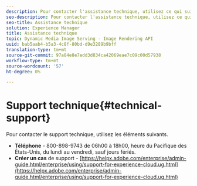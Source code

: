 ```yaml
---
description: Pour contacter l'assistance technique, utilisez ce qui suit.
seo-description: Pour contacter l'assistance technique, utilisez ce qui suit.
seo-title: Assistance technique
solution: Experience Manager
title: Assistance technique
topic: Dynamic Media Image Serving - Image Rendering API
uuid: bab5aab4-b5a3-4c8f-80bd-d9e3289b9bff
translation-type: tm+mt
source-git-commit: 97a84e8e7edd3d834ca42069eae7c09c00d57938
workflow-type: tm+mt
source-wordcount: '57'
ht-degree: 0%

---
```



# Support technique{#technical-support}

Pour contacter le support technique, utilisez les éléments suivants.

* **Téléphone**  - 800-898-9743 de 06h00 à 18h00, heure du Pacifique des États-Unis, du lundi au vendredi, sauf jours fériés.
* **Créer un cas**  de support -  [https://helpx.adobe.com/enterprise/admin-guide.html/enterprise/using/support-for-experience-cloud.ug.html](https://helpx.adobe.com/enterprise/admin-guide.html/enterprise/using/support-for-experience-cloud.ug.html)

